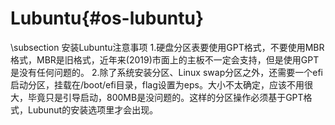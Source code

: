 Lubuntu{#os-lubuntu}
===========================

\subsection 安装Lubuntu注意事项
1.硬盘分区表要使用GPT格式，不要使用MBR格式，MBR是旧格式，近年来(2019)市面上的主板不一定会支持，但是使用GPT是没有任何问题的。
2.除了系统安装分区、Linux swap分区之外，还需要一个efi启动分区，挂载在/boot/efi目录，flag设置为eps。大小不太确定，应该不用很大，毕竟只是引导启动，800MB是没问题的。这样的分区操作必须基于GPT格式，Lubunut的安装选项里才会出现。
